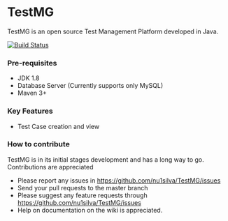 # TestMG
TestMG is an open source Test Management Platform developed in Java.

[![Build Status](https://travis-ci.org/nu1silva/TestMG.svg?branch=master)](https://travis-ci.org/nu1silva/TestMG)

### Pre-requisites
- JDK 1.8
- Database Server (Currently supports only MySQL)
- Maven 3+

### Key Features
- Test Case creation and view

### How to contribute
TestMG is in its initial stages development and has a long way to go. Contributions are appreciated
- Please report any issues in https://github.com/nu1silva/TestMG/issues
- Send your pull requests to the master branch
- Please suggest any feature requests through https://github.com/nu1silva/TestMG/issues
- Help on documentation on the wiki is appreciated.
